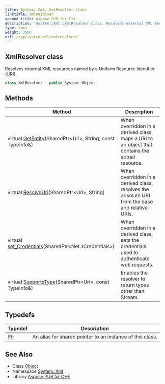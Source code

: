 ```yaml
---
title: System::Xml::XmlResolver class
linktitle: XmlResolver
second_title: Aspose.PUB for C++
description: 'System::Xml::XmlResolver class. Resolves external XML resources named by a Uniform Resource Identifier (URI) in C++.'
type: docs
weight: 3500
url: /cpp/system.xml/xmlresolver/
---
```

## XmlResolver class


Resolves external XML resources named by a Uniform Resource Identifier (URI).

```cpp
class XmlResolver : public System::Object
```

## Methods

| Method | Description |
| --- | --- |
| virtual [GetEntity](./getentity/)(SharedPtr\<Uri\>, String, const TypeInfo\&) | When overridden in a derived class, maps a URI to an object that contains the actual resource. |
| virtual [ResolveUri](./resolveuri/)(SharedPtr\<Uri\>, String) | When overridden in a derived class, resolves the absolute URI from the base and relative URIs. |
| virtual [set_Credentials](./set_credentials/)(SharedPtr\<Net::ICredentials\>) | When overridden in a derived class, sets the credentials used to authenticate web requests. |
| virtual [SupportsType](./supportstype/)(SharedPtr\<Uri\>, const TypeInfo\&) | Enables the resolver to return types other than Stream. |
## Typedefs

| Typedef | Description |
| --- | --- |
| [Ptr](./ptr/) | An alias for shared pointer to an instance of this class. |
## See Also

* Class [Object](../../system/object/)
* Namespace [System::Xml](../)
* Library [Aspose.PUB for C++](../../)
